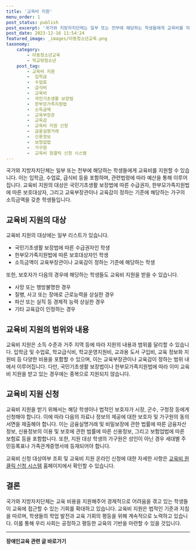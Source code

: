 ```yaml
---
title: '교육비 지원'
menu_order: 1
post_status: publish
post_excerpt: '국가와 지방자치단체는 일부 또는 전부에 해당하는 학생들에게 교육비를 지원할 수 있습니다. 이는 입학금, 수업료, 급식비 등을 포함하며, 관련법령에 따라 예산을 통해 이루어집니다. 교육비 지원의 대상은 국민기초생활 보장법에 따른 수급권자, 한부모가족지원법에 따른 보호대상자, 그리고 교육부장관이나 교육감이 정하는 기준에 해당하는 가구의 소득금액을 갖춘 학생들입니다.'
post_date: 2023-12-16 11:54:24
featured_image: _images/아동청소년교육.png
taxonomy:
    category:
        - 아동청소년교육
        - 학교밖청소년
    post_tag:
        - 교육비 지원
        -  입학금
        -  수업료
        -  급식비
        -  교육비
        -  국민기초생활 보장법
        -  한부모가족지원법
        -  소득금액
        -  교육부장관
        -  교육감
        -  교육비 지원 신청
        -  금융실명거래
        -  신용정보
        -  보험업법
        -  가구원
        -  교육비 원클릭 신청 시스템
---
```



국가와 지방자치단체는 일부 또는 전부에 해당하는 학생들에게 교육비를 지원할 수 있습니다. 이는 입학금, 수업료, 급식비 등을 포함하며, 관련법령에 따라 예산을 통해 이루어집니다. 교육비 지원의 대상은 국민기초생활 보장법에 따른 수급권자, 한부모가족지원법에 따른 보호대상자, 그리고 교육부장관이나 교육감이 정하는 기준에 해당하는 가구의 소득금액을 갖춘 학생들입니다.

## 교육비 지원의 대상

교육비 지원의 대상에는 일부 리스트가 있습니다.
- 국민기초생활 보장법에 따른 수급권자인 학생
- 한부모가족지원법에 따른 보호대상자인 학생
- 소득금액이 교육부장관이나 교육감이 정하는 기준에 해당하는 학생

또한, 보호자가 다음의 경우에 해당하는 학생들도 교육비 지원을 받을 수 있습니다.
- 사망 또는 행방불명한 경우
- 질병, 사고 또는 장애로 근로능력을 상실한 경우
- 파산 또는 실직 등 경제적 능력 상실한 경우
- 기타 교육감이 인정하는 경우

## 교육비 지원의 범위와 내용

교육비 지원은 소득 수준과 거주 지역 등에 따라 지원의 내용과 범위를 달리할 수 있습니다. 입학금 및 수업료, 학교급식비, 학교운영지원비, 교과용 도서 구입비, 교육 정보화 지원비 등 다양한 비용을 포함할 수 있으며, 이는 교육부장관이나 교육감이 정하는 범위 내에서 이루어집니다. 다만, 국민기초생활 보장법이나 한부모가족지원법에 따라 이미 교육비 지원을 받고 있는 경우에는 중복으로 지원되지 않습니다.

## 교육비 지원 신청

교육비 지원을 받기 위해서는 해당 학생이나 법적인 보호자가 시장, 군수, 구청장 등에게 신청해야 합니다. 이에 따라 다음의 자료나 정보의 제공에 대한 보호자 및 가구원의 동의 서면을 제출해야 합니다. 이는 금융실명거래 및 비밀보장에 관한 법률에 따른 금융자산 정보, 신용정보의 이용 및 보호에 관한 법률에 따른 신용정보, 그리고 보험업법에 따른 보험료 등을 포함합니다. 또한, 지원 대상 학생의 가구원은 성인이 아닌 경우 세대별 주민등록표나 가족관계증명서에 등재되어야 합니다.

교육비 신청 대상여부 조회 및 교육비 지원 온라인 신청에 대한 자세한 사항은 [교육비 원클릭 신청 시스템](http://oneclick.moe.go.kr) 홈페이지에서 확인할 수 있습니다.

## 결론

국가와 지방자치단체는 교육 비용을 지원해주어 경제적으로 어려움을 겪고 있는 학생들이 교육에 접근할 수 있는 기회를 확대하고 있습니다. 교육비 지원은 법적인 기준과 지침을 따르며, 학생들의 학업 발전과 교육 기회의 평등을 위해 계속적으로 노력하고 있습니다. 이를 통해 우리 사회는 공정하고 평등한 교육의 기반을 마련할 수 있을 것입니다.
<!-- wp:separator -->
<hr class="wp-block-separator has-alpha-channel-opacity"/>
<!-- /wp:separator -->

<!-- wp:group {"backgroundColor":"base","layout":{"type":"constrained"}} -->
<div class="wp-block-group has-base-background-color has-background"><!-- wp:paragraph {"align":"center","fontSize":"medium"} -->
<p class="has-text-align-center has-large-font-size"><strong>장애인교육 관련 글 바로가기</strong></p>
<!-- /wp:paragraph -->


<!-- wp:latest-posts
{"categories":[{"id":23150,"count":19,"description":"","link":"https://uknowlaw.com/category/%ec%9e%a5%ec%95%a0%ec%9d%b8%ea%b5%90%ec%9c%a1/","name":"장애인교육","slug":"장애인교육","taxonomy":"category","parent":0,"meta":[],"_links":{"self":[{"href":"https://uknowlaw.com/wp-json/wp/v2/categories/23150"}],"collection":[{"href":"https://uknowlaw.com/wp-json/wp/v2/categories"}],"about":[{"href":"https://uknowlaw.com/wp-json/wp/v2/taxonomies/category"}],"wp:post_type":[{"href":"https://uknowlaw.com/wp-json/wp/v2/posts?categories=23150"}],"curies":[{"name":"wp","href":"https://api.w.org/{rel}","templated":true}]}}],"postsToShow":100,"excerptLength":28,"postLayout":"grid","columns":2,"featuredImageAlign":"left","featuredImageSizeSlug":"large","fontSize":"small"} /--></div>
<!-- /wp:group -->